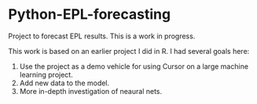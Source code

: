 # Python-EPL-forecasting
Project to forecast EPL results. This is a work in progress.

This work is based on an earlier project I did in R. I had several goals here:
1.  Use the project as a demo vehicle for using Cursor on a large machine learning project.
2.  Add new data to the model.
3.  More in-depth investigation of neaural nets.
